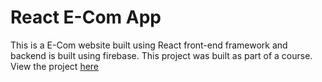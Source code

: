# React E-Com App
This is a E-Com website built using React front-end framework and backend is built using firebase. This project was built as part of a course.
View the project [here](https://e-com-app-react.herokuapp.com/)
